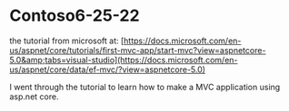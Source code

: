 # Contoso6-25-22
the tutorial from microsoft at: [https://docs.microsoft.com/en-us/aspnet/core/tutorials/first-mvc-app/start-mvc?view=aspnetcore-5.0&amp;tabs=visual-studio](https://docs.microsoft.com/en-us/aspnet/core/data/ef-mvc/?view=aspnetcore-5.0)


I went through the tutorial to learn how to make a MVC application using asp.net core.
